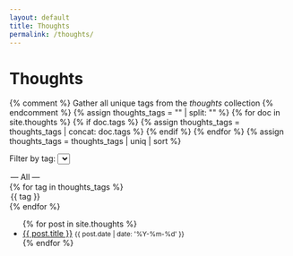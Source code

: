 ```yaml
---
layout: default
title: Thoughts
permalink: /thoughts/
---
```


# Thoughts

{% comment %} Gather all unique tags from the *thoughts* collection {% endcomment %}
{% assign thoughts_tags = "" | split: "" %}
{% for doc in site.thoughts %}
  {% if doc.tags %}
    {% assign thoughts_tags = thoughts_tags | concat: doc.tags %}
  {% endif %}
{% endfor %}
{% assign thoughts_tags = thoughts_tags | uniq | sort %}

<label for="tag-filter">Filter by tag:</label>
<select id="tag-filter">
  <option value="">— All —</option>
  {% for tag in thoughts_tags %}
    <option value="{{ tag }}">{{ tag }}</option>
  {% endfor %}
</select>

<ul id="posts-list">
{% for post in site.thoughts %}
  <li data-tags="{{ post.tags | join:',' }}">
    <a href="{{ post.url }}">{{ post.title }}</a>
    <small>{{ post.date | date: '%Y-%m-%d' }}</small>
  </li>
{% endfor %}
</ul>